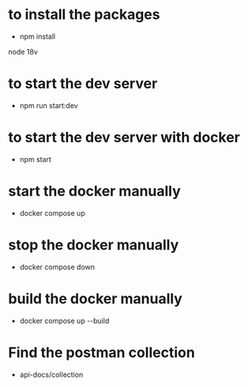 # to install the packages
- npm install

node 18v

# to start the dev server
- npm run start:dev

# to start the dev server with docker
- npm start

# start the docker manually
- docker compose up

# stop the docker manually
- docker compose down

# build the docker manually
- docker compose up --build

# Find the postman collection
- api-docs/collection